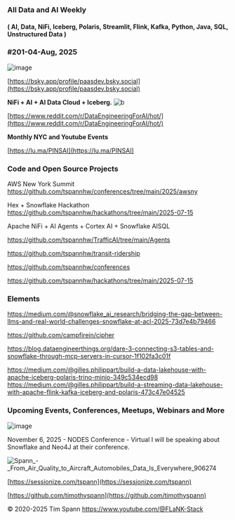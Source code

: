 ###  All Data and AI Weekly 
#### ( AI, Data, NiFi, Iceberg, Polaris, Streamlit, Flink, Kafka, Python, Java, SQL, Unstructured Data )  
### #201-04-Aug, 2025

![image](https://github.com/user-attachments/assets/91b059cf-1238-43ba-a270-c122ada21ca4)

[https://bsky.app/profile/paasdev.bsky.social](https://bsky.app/profile/paasdev.bsky.social)

**NiFi + AI + AI Data Cloud + Iceberg.**
![b](https://images.credential.net/badge/tiny/g6fomszs_1741624330730_badge.png)

[https://www.reddit.com/r/DataEngineeringForAI/hot/](https://www.reddit.com/r/DataEngineeringForAI/hot/)



**Monthly NYC and Youtube Events**

[https://lu.ma/PINSAI](https://lu.ma/PINSAI)





### Code and Open Source Projects

AWS New York Summit
https://github.com/tspannhw/conferences/tree/main/2025/awsny

Hex + Snowflake Hackathon
https://github.com/tspannhw/hackathons/tree/main/2025-07-15

Apache NiFi + AI Agents + Cortex AI + Snowflake AISQL

https://github.com/tspannhw/TrafficAI/tree/main/Agents

https://github.com/tspannhw/transit-ridership

https://github.com/tspannhw/conferences

https://github.com/tspannhw/hackathons/tree/main/2025-07-15



### Elements

https://medium.com/@snowflake_ai_research/bridging-the-gap-between-llms-and-real-world-challenges-snowflake-at-acl-2025-73d7e4b79466

https://github.com/campfirein/cipher

https://blog.dataengineerthings.org/dare-3-connecting-s3-tables-and-snowflake-through-mcp-servers-in-cursor-1f102fa3c01f

https://medium.com/@gilles.philippart/build-a-data-lakehouse-with-apache-iceberg-polaris-trino-minio-349c534ecd98
https://medium.com/@gilles.philippart/build-a-streaming-data-lakehouse-with-apache-flink-kafka-iceberg-and-polaris-473c47e04525


### Upcoming Events, Conferences, Meetups, Webinars and More



![image](https://github.com/user-attachments/assets/485ae972-8a9b-43ec-8fbd-d87aecd88fd6)


November 6, 2025 - NODES Conference - Virtual
I will be speaking about Snowflake and Neo4J at their conference.

![Spann_-_From_Air_Quality_to_Aircraft_Automobiles_Data_Is_Everywhere_906274](https://github.com/user-attachments/assets/7dbcb2a0-9dac-443a-871b-5499c5fdb08e)


[https://sessionize.com/tspann](https://sessionize.com/tspann)

[https://github.com/timothyspann](https://github.com/timothyspann)




&copy; 2020-2025 Tim Spann  https://www.youtube.com/@FLaNK-Stack
